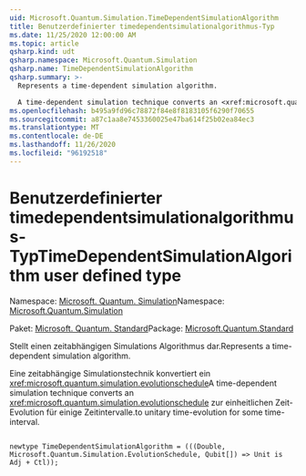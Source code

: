 ```yaml
---
uid: Microsoft.Quantum.Simulation.TimeDependentSimulationAlgorithm
title: Benutzerdefinierter timedependentsimulationalgorithmus-Typ
ms.date: 11/25/2020 12:00:00 AM
ms.topic: article
qsharp.kind: udt
qsharp.namespace: Microsoft.Quantum.Simulation
qsharp.name: TimeDependentSimulationAlgorithm
qsharp.summary: >-
  Represents a time-dependent simulation algorithm.

  A time-dependent simulation technique converts an <xref:microsoft.quantum.simulation.evolutionschedule> to unitary time-evolution for some time-interval.
ms.openlocfilehash: b495a9fd96c78872f84e8f8183105f6290f70655
ms.sourcegitcommit: a87c1aa8e7453360025e47ba614f25b02ea84ec3
ms.translationtype: MT
ms.contentlocale: de-DE
ms.lasthandoff: 11/26/2020
ms.locfileid: "96192518"
---
```

# <a name="timedependentsimulationalgorithm-user-defined-type"></a><span data-ttu-id="7198f-102">Benutzerdefinierter timedependentsimulationalgorithmus-Typ</span><span class="sxs-lookup"><span data-stu-id="7198f-102">TimeDependentSimulationAlgorithm user defined type</span></span>

<span data-ttu-id="7198f-103">Namespace: [Microsoft. Quantum. Simulation](xref:Microsoft.Quantum.Simulation)</span><span class="sxs-lookup"><span data-stu-id="7198f-103">Namespace: [Microsoft.Quantum.Simulation](xref:Microsoft.Quantum.Simulation)</span></span>

<span data-ttu-id="7198f-104">Paket: [Microsoft. Quantum. Standard](https://nuget.org/packages/Microsoft.Quantum.Standard)</span><span class="sxs-lookup"><span data-stu-id="7198f-104">Package: [Microsoft.Quantum.Standard](https://nuget.org/packages/Microsoft.Quantum.Standard)</span></span>


<span data-ttu-id="7198f-105">Stellt einen zeitabhängigen Simulations Algorithmus dar.</span><span class="sxs-lookup"><span data-stu-id="7198f-105">Represents a time-dependent simulation algorithm.</span></span>

<span data-ttu-id="7198f-106">Eine zeitabhängige Simulationstechnik konvertiert ein <xref:microsoft.quantum.simulation.evolutionschedule></span><span class="sxs-lookup"><span data-stu-id="7198f-106">A time-dependent simulation technique converts an <xref:microsoft.quantum.simulation.evolutionschedule></span></span>
<span data-ttu-id="7198f-107">zur einheitlichen Zeit-Evolution für einige Zeitintervalle.</span><span class="sxs-lookup"><span data-stu-id="7198f-107">to unitary time-evolution for some time-interval.</span></span>

```qsharp

newtype TimeDependentSimulationAlgorithm = (((Double, Microsoft.Quantum.Simulation.EvolutionSchedule, Qubit[]) => Unit is Adj + Ctl));
```

